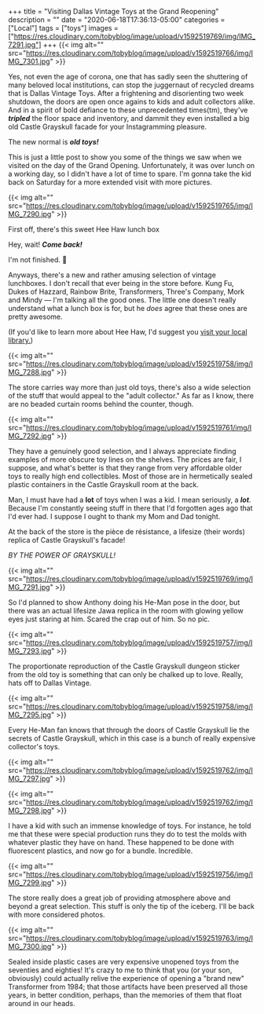 +++
title = "Visiting Dallas Vintage Toys at the Grand Reopening"
description = ""
date = "2020-06-18T17:36:13-05:00"
categories = ["Local"]
tags = ["toys"]
images = ["https://res.cloudinary.com/tobyblog/image/upload/v1592519769/img/IMG_7291.jpg"]
+++
{{< img alt="" src="https://res.cloudinary.com/tobyblog/image/upload/v1592519766/img/IMG_7301.jpg" >}}

Yes, not even the age of corona, one that has sadly seen the shuttering of many beloved local institutions, can stop the juggernaut of recycled dreams that is Dallas Vintage Toys. After a frightening and disorienting two week shutdown, the doors are open once agains to kids and adult collectors alike. And in a spirit of bold defiance to these unprecedented times(tm), they've ***tripled*** the floor space and inventory, and dammit they even installed a big old Castle Grayskull facade for your Instagramming pleasure.

The new normal is ***old toys!***
<!--more-->
This is just a little post to show you some of the things we saw when we visited on the day of the Grand Opening. Unfortunately, it was over lunch on a working day, so I didn't have a lot of time to spare. I'm gonna take the kid back on Saturday for a more extended visit with more pictures.

{{< img alt="" src="https://res.cloudinary.com/tobyblog/image/upload/v1592519765/img/IMG_7290.jpg" >}}

First off, there's this sweet Hee Haw lunch box

Hey, wait! ***Come back!***

I'm not finished. 😤

Anyways, there's a new and rather amusing selection of vintage lunchboxes. I don't recall that ever being in the store before. Kung Fu, Dukes of Hazzard, Rainbow Brite, Transformers, Three's Company, Mork and Mindy — I'm talking all the good ones. The little one doesn't really understand what a lunch box is for, but he *does* agree that these ones are pretty awesome.

(If you'd like to learn more about Hee Haw, I'd suggest you [visit your local library.](https://www.youtube.com/watch?v=Xv13g44ROaw))

{{< img alt="" src="https://res.cloudinary.com/tobyblog/image/upload/v1592519758/img/IMG_7288.jpg" >}}

The store carries way more than just old toys, there's also a wide selection of the stuff that would appeal to the "adult collector." As far as I know, there are no beaded curtain rooms behind the counter, though.

{{< img alt="" src="https://res.cloudinary.com/tobyblog/image/upload/v1592519761/img/IMG_7292.jpg" >}}

They have a genuinely good selection, and I always appreciate finding examples of more obscure toy lines on the shelves. The prices are fair, I suppose, and what's better is that they range from very affordable older toys to really high end collectibles. Most of those are in hermetically sealed plastic containers in the Castle Grayskull room at the back.

Man, I must have had a **lot** of toys when I was a kid. I mean seriously, a ***lot***. Because I'm constantly seeing stuff in there that I'd forgotten ages ago that I'd ever had. I suppose I ought to thank my Mom and Dad tonight. 

At the back of the store is the pièce de résistance, a lifesize (their words) replica of Castle Grayskull's facade!

*BY THE POWER OF GRAYSKULL!*

{{< img alt="" src="https://res.cloudinary.com/tobyblog/image/upload/v1592519769/img/IMG_7291.jpg" >}}

So I'd planned to show Anthony doing his He-Man pose in the door, but there was an actual lifesize Jawa replica in the room with glowing yellow eyes just staring at him. Scared the crap out of him. So no pic.

{{< img alt="" src="https://res.cloudinary.com/tobyblog/image/upload/v1592519757/img/IMG_7293.jpg" >}}

The proportionate reproduction of the Castle Grayskull dungeon sticker from the old toy is something that can only be chalked up to love. Really, hats off to Dallas Vintage.

{{< img alt="" src="https://res.cloudinary.com/tobyblog/image/upload/v1592519758/img/IMG_7295.jpg" >}}

Every He-Man fan knows that through the doors of Castle Grayskull lie the secrets of Castle Grayskull, which in this case is a bunch of really expensive collector's toys.

{{< img alt="" src="https://res.cloudinary.com/tobyblog/image/upload/v1592519762/img/IMG_7297.jpg" >}}

{{< img alt="" src="https://res.cloudinary.com/tobyblog/image/upload/v1592519762/img/IMG_7298.jpg" >}}

I have a kid with such an immense knowledge of toys. For instance, he told me that these were special production runs they do to test the molds with whatever plastic they have on hand. These happened to be done with fluorescent plastics, and now go for a bundle. Incredible.

{{< img alt="" src="https://res.cloudinary.com/tobyblog/image/upload/v1592519756/img/IMG_7299.jpg" >}}

The store really does a great job of providing atmosphere above and beyond a great selection. This stuff is only the tip of the iceberg. I'll be back with more considered photos.

{{< img alt="" src="https://res.cloudinary.com/tobyblog/image/upload/v1592519763/img/IMG_7300.jpg" >}}

Sealed inside plastic cases are very expensive unopened toys from the seventies and eighties! It's crazy to me to think that you (or your son, obviously) could actually relive the experience of opening a "brand new" Transformer from 1984; that those artifacts have been preserved all those years, in better condition, perhaps, than the memories of them that float around in our heads.